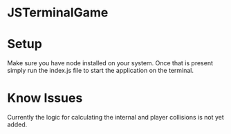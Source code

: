 # JSTerminalGame
# Setup
Make sure you have node installed on your system. Once that is present simply run the index.js file to start the application on the terminal.

# Know Issues
Currently the logic for calculating the internal and player collisions is not yet added.
